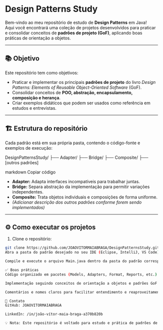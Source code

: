 # Design Patterns Study

Bem-vindo ao meu repositório de estudo de **Design Patterns** em Java!  
Aqui você encontrará uma coleção de projetos desenvolvidos para praticar e consolidar conceitos de **padrões de projeto (GoF)**, aplicando boas práticas de orientação a objetos.

---

## 📚 Objetivo

Este repositório tem como objetivos:

- Praticar e implementar os principais **padrões de projeto** do livro *Design Patterns: Elements of Reusable Object-Oriented Software* (GoF).  
- Consolidar conceitos de **POO, abstração, encapsulamento, composição e herança**.  
- Criar exemplos didáticos que podem ser usados como referência em estudos e entrevistas.  

---

## 🏗 Estrutura do repositório

Cada padrão está em sua própria pasta, contendo o código-fonte e exemplos de execução:

DesignPatternsStudy/
├── Adapter/
├── Bridge/
├── Composite/
├── [outros padrões]

markdown
Copiar código

- **Adapter:** Adapta interfaces incompatíveis para trabalhar juntas.  
- **Bridge:** Separa abstração da implementação para permitir variações independentes.  
- **Composite:** Trata objetos individuais e composições de forma uniforme.  
- *(Adicionar descrição dos outros padrões conforme forem sendo implementados)*  

---

## ⚙️ Como executar os projetos

1. Clone o repositório:
```bash
git clone https://github.com/JOAOVITORMAIABRAGA/DesignPatternsStudy.git
Abra a pasta do padrão desejado no seu IDE (Eclipse, IntelliJ, VS Code).

Compile e execute o arquivo Main.java dentro da pasta do padrão correspondente.

✅ Boas práticas
Código organizado em pacotes (Models, Adapters, Format, Reports, etc.)

Implementação seguindo conceitos de orientação a objetos e padrões GoF

Comentários e nomes claros para facilitar entendimento e reaproveitamento

🔗 Contato
GitHub: JOAOVITORMAIABRAGA

LinkedIn: /in/joão-vítor-maia-braga-a370b820b

💡 Nota: Este repositório é voltado para estudo e prática de padrões de projeto e será atualizado regularmente à medida que novos padrões forem implementados.


